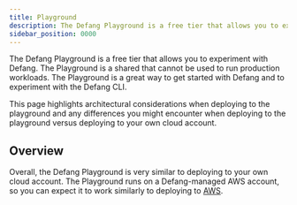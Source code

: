```yaml
---
title: Playground
description: The Defang Playground is a free tier that allows you to experiment with Defang.
sidebar_position: 0000
---
```


The Defang Playground is a free tier that allows you to experiment with Defang. The Playground is a shared that cannot be used to run production workloads. The Playground is a great way to get started with Defang and to experiment with the Defang CLI.

This page highlights architectural considerations when deploying to the playground and any differences you might encounter when deploying to the playground versus deploying to your own cloud account.

## Overview

Overall, the Defang Playground is very similar to deploying to your own cloud account. The Playground runs on a Defang-managed AWS account, so you can expect it to work similarly to deploying to [AWS](./aws/aws.md).
